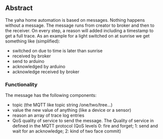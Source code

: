 ## Abstract
The yaha home automation is based on messages. Nothing happens without a message. The message runs from creator to broker and then to 
the receiver. On every step, a reason will added including a timestamp to get a full trace. As an example for a light switched on 
at sunrise we get something like (simplified):
* switched on due to time is later than sunrise
* received by broker
* send to arduino
* acknowledged by arduino
* acknowledge received by broker

### Functionality
The message has the following components:
* topic (the MQTT like topic string /one/two/tree...)
* value the new value of anything (like a device or a sensor)
* reason an array of trace log entries
* QoS quality of service to send the message. The Quality of service in defined in the MQTT protocol
(QoS levels 0: fire and forget; 1: send and wait for an acknowledge; 2: kind of two face commit)
